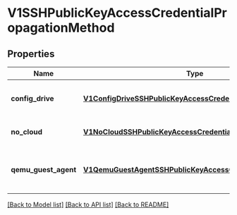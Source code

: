 # V1SSHPublicKeyAccessCredentialPropagationMethod

## Properties
Name | Type | Description | Notes
------------ | ------------- | ------------- | -------------
**config_drive** | [**V1ConfigDriveSSHPublicKeyAccessCredentialPropagation**](V1ConfigDriveSSHPublicKeyAccessCredentialPropagation.md) | ConfigDrivePropagation means that the ssh public keys are injected into the VM using metadata using the configDrive cloud-init provider | [optional] 
**no_cloud** | [**V1NoCloudSSHPublicKeyAccessCredentialPropagation**](V1NoCloudSSHPublicKeyAccessCredentialPropagation.md) | NoCloudPropagation means that the ssh public keys are injected into the VM using metadata using the noCloud cloud-init provider | [optional] 
**qemu_guest_agent** | [**V1QemuGuestAgentSSHPublicKeyAccessCredentialPropagation**](V1QemuGuestAgentSSHPublicKeyAccessCredentialPropagation.md) | QemuGuestAgentAccessCredentailPropagation means ssh public keys are dynamically injected into the vm at runtime via the qemu guest agent. This feature requires the qemu guest agent to be running within the guest. | [optional] 

[[Back to Model list]](../README.md#documentation-for-models) [[Back to API list]](../README.md#documentation-for-api-endpoints) [[Back to README]](../README.md)


